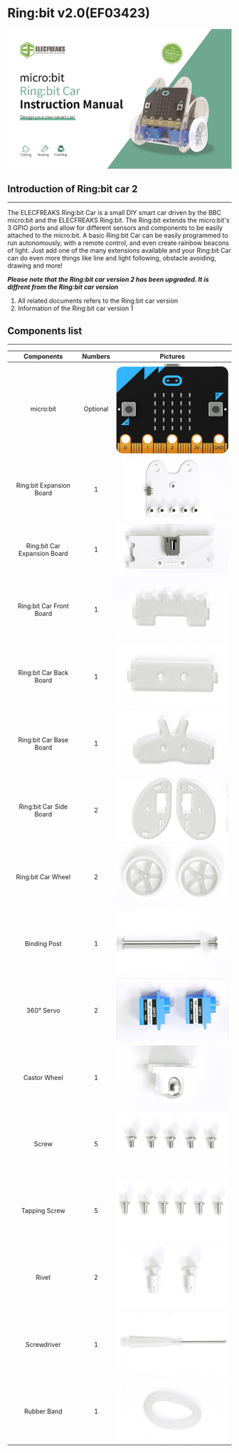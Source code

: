 # Ring:bit v2.0(EF03423)

![](./images/zoH1NRm.jpg)
## Introduction of Ring:bit car 2
---

The ELECFREAKS Ring:bit Car is a small DIY smart car driven by the BBC micro:bit and the ELECFREAKS Ring:bit. The Ring:bit extends the micro:bit's 3 GPIO ports and allow for different sensors and components to be easily attached to the micro:bit. A basic Ring:bit Car can be easily programmed to run autonomously, with a remote control, and even create rainbow beacons of light. Just add one of the many extensions available and your Ring:bit Car can do even more things like line and light following, obstacle avoiding, drawing and more!

***Please note that the Ring:bit car version 2 has been upgraded. It is diffrent from the Ring:bit car version***

1. All related documents refers to the Ring:bit car version 
2. Information of the Ring:bit car version 1

## Components list ##
---


|Components|Numbers|Pictures|
|:-:|:-:|:-:|
|micro:bit|Optional| ![](./images/qd2qCry.png) |
|Ring:bit Expansion Board|1| ![](./images/y42umRI.jpg) |
|Ring:bit Car Expansion Board|1| ![](./images/FISsc91.jpg) |
|Ring:bit Car Front Board|1| ![](./images/fsGQx7H.png) |
|Ring:bit Car Back Board|1| ![](./images/wy2UOVu.jpg) |
|Ring:bit Car Base Board|1| ![](./images/XmJFP0l.jpg) |
|Ring:bit Car Side Board|2| ![](./images/N8GdGB3.jpg) |
|Ring:bit Car Wheel|2| ![](./images/HnkSTMd.jpg) |
|Binding Post|1| ![](./images/7gvcsGF.jpg) |
|360° Servo|2| ![](./images/U3XGnyB.jpg) |
|Castor Wheel|1| ![](./images/Ky220DU.jpg) |
|Screw|5| ![](./images/LqTtuBl.jpg) |
|Tapping Screw|5| ![](./images/SIgzxED.jpg)|
|Rivet|2| ![](./images/dYrPAoC.jpg) |
|Screwdriver|1| ![](./images/NbE9vox.jpg) |
|Rubber Band|1| ![](./images/LKjqmwk.jpg) |



